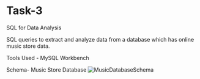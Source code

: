 # Task-3
SQL for Data Analysis

SQL queries to extract and analyze data from a database which has online music store data.

Tools Used - MySQL Workbench

Schema- Music Store Database
![MusicDatabaseSchema](https://github.com/user-attachments/assets/41df1c5a-0080-4491-817f-2ee2225d4fd5)
